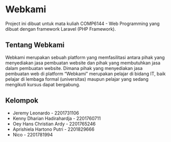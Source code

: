 # Webkami
Project ini dibuat untuk mata kuliah COMP6144 - Web Programming yang dibuat dengan framework Laravel (PHP Framework).

## Tentang Webkami
Webkami merupakan sebuah platform yang memfasilitasi antara pihak yang menyediakan jasa pembuatan website dan pihak yang membutuhkan jasa dalam pembuatan website. Dimana pihak yang menyediakan jasa pembuatan web di platform “Webkami” merupakan pelajar di bidang IT, baik pelajar di lembaga formal (universitas) maupun pelajar yang sedang mengikuti kursus dapat bergabung. 

## Kelompok
<ul>
<li> Jeremy Leonardo - 2201731106
<li> Kenny Dharian Hadirahardja - 2201760711
<li> Oey Hans Christian Ardy - 2201765246
<li> Aprishiela Hartono Putri - 2201829666
<li> Nico - 2201781994
</ul>